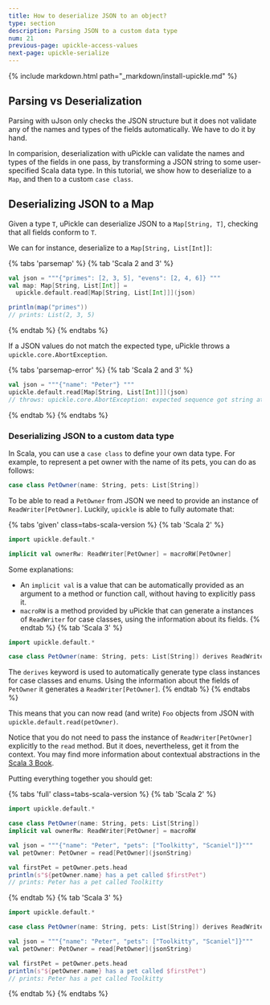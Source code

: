 ```yaml
---
title: How to deserialize JSON to an object?
type: section
description: Parsing JSON to a custom data type
num: 21
previous-page: upickle-access-values
next-page: upickle-serialize
---
```


{% include markdown.html path="_markdown/install-upickle.md" %}

## Parsing vs Deserialization

Parsing with uJson only checks the JSON structure but it does not validate any of the names and types of the fields automatically.
We have to do it by hand.

In comparision, deserialization with uPickle can validate the names and types of the fields in one pass, by transforming a JSON string to some user-specified Scala data type.
In this tutorial, we show how to deserialize to a `Map`, and then to a custom `case class`.

## Deserializing JSON to a Map

Given a type `T`, uPickle can deserialize JSON to a `Map[String, T]`, checking that all fields conform to `T`.

We can for instance, deserialize to a `Map[String, List[Int]]`:

{% tabs 'parsemap' %}
{% tab 'Scala 2 and 3' %}
```scala
val json = """{"primes": [2, 3, 5], "evens": [2, 4, 6]} """
val map: Map[String, List[Int]] = 
  upickle.default.read[Map[String, List[Int]]](json)

println(map("primes"))
// prints: List(2, 3, 5)
```
{% endtab %}
{% endtabs %}

If a JSON values do not match the expected type, uPickle throws a `upickle.core.AbortException`.

{% tabs 'parsemap-error' %}
{% tab 'Scala 2 and 3' %}
```scala
val json = """{"name": "Peter"} """
upickle.default.read[Map[String, List[Int]]](json)
// throws: upickle.core.AbortException: expected sequence got string at index 9
```
{% endtab %}
{% endtabs %}

### Deserializing JSON to a custom data type

In Scala, you can use a `case class` to define your own data type.
For example, to represent a pet owner with the name of its pets, you can do as follows:
```scala
case class PetOwner(name: String, pets: List[String])
```

To be able to read a `PetOwner` from JSON we need to provide an instance of `ReadWriter[PetOwner]`.
Luckily, `upickle` is able to fully automate that:

{% tabs 'given' class=tabs-scala-version %}
{% tab 'Scala 2' %}
```scala
import upickle.default.*

implicit val ownerRw: ReadWriter[PetOwner] = macroRW[PetOwner]
```
Some explanations:
- An `implicit val` is a value that can be automatically provided as an argument to a method or function call, without having to explicitly pass it.
- `macroRW` is a method provided by uPickle that can generate a instances of `ReadWriter` for case classes, using the information about its fields.
{% endtab %}
{% tab 'Scala 3' %}
```scala
import upickle.default.*

case class PetOwner(name: String, pets: List[String]) derives ReadWriter
```
The `derives` keyword is used to automatically generate type class instances for case classes and enums.
Using the information about the fields of `PetOwner` it generates a `ReadWriter[PetOwner]`.
{% endtab %}
{% endtabs %}

This means that you can now read (and write) `Foo` objects from JSON with `upickle.default.read(petOwner)`.

Notice that you do not need to pass the instance of `ReadWriter[PetOwner]` explicitly to the `read` method. But it does, nevertheless, get it from the context. You may find more information about contextual abstractions in the [Scala 3 Book](https://docs.scala-lang.org/scala3/book/ca-contextual-abstractions-intro.html).

Putting everything together you should get:

{% tabs 'full' class=tabs-scala-version %}
{% tab 'Scala 2' %}
```scala
import upickle.default.*

case class PetOwner(name: String, pets: List[String])
implicit val ownerRw: ReadWriter[PetOwner] = macroRW

val json = """{"name": "Peter", "pets": ["Toolkitty", "Scaniel"]}"""
val petOwner: PetOwner = read[PetOwner](jsonString)

val firstPet = petOwner.pets.head
println(s"${petOwner.name} has a pet called $firstPet")
// prints: Peter has a pet called Toolkitty
```
{% endtab %}
{% tab 'Scala 3' %}
```scala
import upickle.default.*

case class PetOwner(name: String, pets: List[String]) derives ReadWriter

val json = """{"name": "Peter", "pets": ["Toolkitty", "Scaniel"]}"""
val petOwner: PetOwner = read[PetOwner](jsonString)

val firstPet = petOwner.pets.head
println(s"${petOwner.name} has a pet called $firstPet")
// prints: Peter has a pet called Toolkitty
```
{% endtab %}
{% endtabs %}
